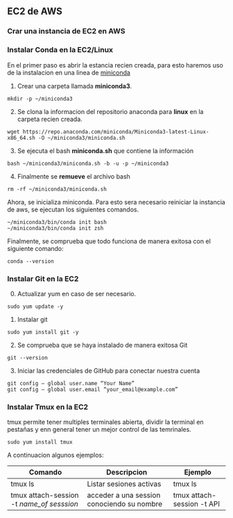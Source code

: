 ## EC2 de AWS

### Crar una instancia de EC2 en AWS



### Instalar Conda en la EC2/Linux
En el primer paso es abrir la estancia recien creada, para esto haremos uso de la instalacion en una linea de [miniconda](https://docs.anaconda.com/free/miniconda/#quick-command-line-install)

1. Crear una carpeta llamada **miniconda3**.
```
mkdir -p ~/miniconda3
```

2. Se clona la informacion del repositorio anaconda para **linux** en la carpeta recien creada.
```
wget https://repo.anaconda.com/miniconda/Miniconda3-latest-Linux-x86_64.sh -O ~/miniconda3/miniconda.sh
```

3. Se ejecuta el bash  **miniconda.sh** que contiene la información 
```
bash ~/miniconda3/miniconda.sh -b -u -p ~/miniconda3
```

4. Finalmente se **remueve** el archivo bash
```
rm -rf ~/miniconda3/miniconda.sh
```


Ahora, se inicializa miniconda. Para esto sera necesario reiniciar la instancia de aws, se ejecutan los siguientes comandos.

```
~/miniconda3/bin/conda init bash
~/miniconda3/bin/conda init zsh
```

Finalmente, se comprueba que todo funciona de manera exitosa con el siguiente comando:

```
conda --version
```

### Instalar Git en la EC2
0. Actualizar yum en caso de ser necesario.
```
sudo yum update -y
```
1. Instalar git 
```
sudo yum install git -y
```

2. Se comprueba que se haya instalado de manera exitosa Git
```
git --version
```
3. Iniciar las credenciales de GitHub para conectar nuestra cuenta
```
git config — global user.name “Your Name”
git config — global user.email “your_email@example.com”
```

### Instalar Tmux en la EC2

tmux permite tener multiples terminales abierta, dividir la terminal en pestañas y enn general tener un mejor control de las temrinales.

```
sudo yum install tmux
```

A continuacion algunos ejemplos:


| Comando | Descripcion             | Ejemplo   |
|---------|-------------------------|-----------|
| tmux ls | Listar sesiones activas | tmux ls   |
| tmux attach-session -t *name_of sesssion* | acceder a una session conociendo su nombre | tmux attach-session -t API|